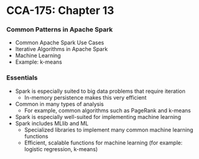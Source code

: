 # CCA-175: Chapter 13

### Common Patterns in Apache Spark

- Common Apache Spark Use Cases 
- Iterative Algorithms in Apache Spark 
- Machine Learning
- Example: k-means

### Essentials

- Spark is especially suited to big data problems that require iteration 
  - In-memory persistence makes this very efficient 
- Common in many types of analysis 
  - For example, common algorithms such as PageRank and k-means 
- Spark is especially well-suited for implementing machine learning
- Spark includes MLlib and ML 
  - Specialized libraries to implement many common machine learning functions 
  - Efficient, scalable functions for machine learning (for example: logistic regression, k-means)